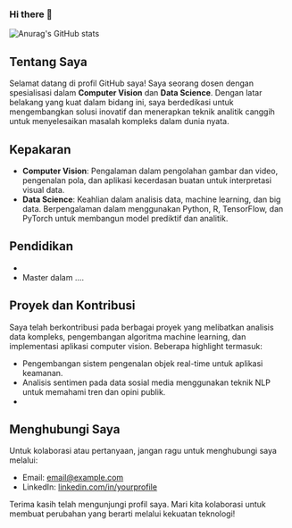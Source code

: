 ### Hi there 👋

![Anurag's GitHub stats](https://github-readme-stats.vercel.app/api?username=anuraghazra&theme=dark&show_icons=true)

## Tentang Saya

Selamat datang di profil GitHub saya! Saya seorang dosen dengan spesialisasi dalam **Computer Vision** dan **Data Science**. Dengan latar belakang yang kuat dalam bidang ini, saya berdedikasi untuk mengembangkan solusi inovatif dan menerapkan teknik analitik canggih untuk menyelesaikan masalah kompleks dalam dunia nyata.

## Kepakaran

- **Computer Vision**: Pengalaman dalam pengolahan gambar dan video, pengenalan pola, dan aplikasi kecerdasan buatan untuk interpretasi visual data.
- **Data Science**: Keahlian dalam analisis data, machine learning, dan big data. Berpengalaman dalam menggunakan Python, R, TensorFlow, dan PyTorch untuk membangun model prediktif dan analitik.

## Pendidikan

- 
- Master dalam ....

## Proyek dan Kontribusi

Saya telah berkontribusi pada berbagai proyek yang melibatkan analisis data kompleks, pengembangan algoritma machine learning, dan implementasi aplikasi computer vision. Beberapa highlight termasuk:

- Pengembangan sistem pengenalan objek real-time untuk aplikasi keamanan.
- Analisis sentimen pada data sosial media menggunakan teknik NLP untuk memahami tren dan opini publik.
- 


## Menghubungi Saya

Untuk kolaborasi atau pertanyaan, jangan ragu untuk menghubungi saya melalui:

- Email: [email@example.com](mailto:email@example.com)
- LinkedIn: [linkedin.com/in/yourprofile](http://linkedin.com/in/yourprofile)

Terima kasih telah mengunjungi profil saya. Mari kita kolaborasi untuk membuat perubahan yang berarti melalui kekuatan teknologi!
